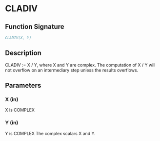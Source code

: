 # CLADIV

## Function Signature

```fortran
CLADIV(X, Y)
```

## Description


 CLADIV := X / Y, where X and Y are complex.  The computation of X / Y
 will not overflow on an intermediary step unless the results
 overflows.

## Parameters

### X (in)

X is COMPLEX

### Y (in)

Y is COMPLEX The complex scalars X and Y.

